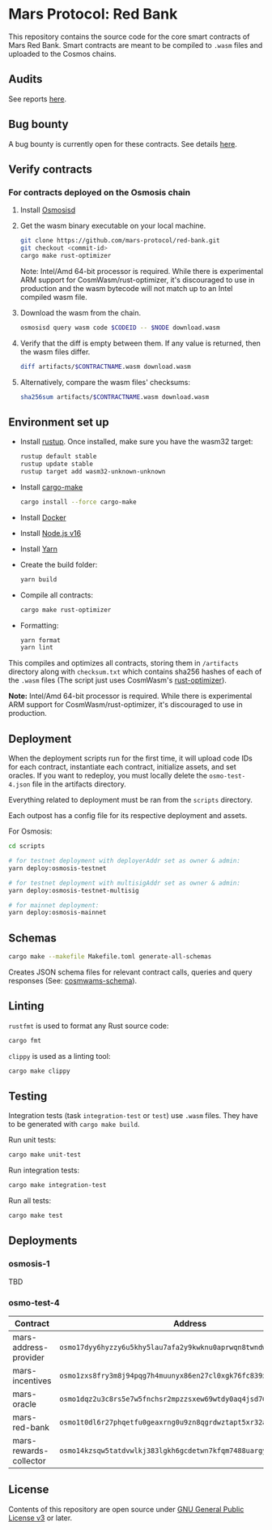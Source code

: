 # Mars Protocol: Red Bank

This repository contains the source code for the core smart contracts of Mars Red Bank. Smart contracts are meant to be compiled to `.wasm` files and uploaded to the Cosmos chains.

## Audits

See reports [here][1].

## Bug bounty

A bug bounty is currently open for these contracts. See details [here][2].

## Verify contracts

### For contracts deployed on the Osmosis chain

1. Install [Osmosisd][3]

2. Get the wasm binary executable on your local machine.

   ```bash
   git clone https://github.com/mars-protocol/red-bank.git
   git checkout <commit-id>
   cargo make rust-optimizer
   ```

   Note: Intel/Amd 64-bit processor is required. While there is experimental ARM support for CosmWasm/rust-optimizer, it's discouraged to use in production and the wasm bytecode will not match up to an Intel compiled wasm file.

3. Download the wasm from the chain.

   ```bash
   osmosisd query wasm code $CODEID -- $NODE download.wasm
   ```

4. Verify that the diff is empty between them. If any value is returned, then the wasm files differ.

   ```bash
   diff artifacts/$CONTRACTNAME.wasm download.wasm
   ```

5. Alternatively, compare the wasm files' checksums:

   ```bash
   sha256sum artifacts/$CONTRACTNAME.wasm download.wasm
   ```

## Environment set up

- Install [rustup][4]. Once installed, make sure you have the wasm32 target:

  ```bash
  rustup default stable
  rustup update stable
  rustup target add wasm32-unknown-unknown
  ```

- Install [cargo-make][5]

  ```bash
  cargo install --force cargo-make
  ```

- Install [Docker][6]

- Install [Node.js v16][7]

- Install [Yarn][8]

- Create the build folder:

   ```bash
   yarn build
   ```

- Compile all contracts:

   ```bash
   cargo make rust-optimizer
   ```

- Formatting:

   ```bash
   yarn format
   yarn lint
   ```

This compiles and optimizes all contracts, storing them in `/artifacts` directory along with `checksum.txt` which contains sha256 hashes of each of the `.wasm` files (The script just uses CosmWasm's [rust-optimizer][9]).

**Note:** Intel/Amd 64-bit processor is required. While there is experimental ARM support for CosmWasm/rust-optimizer, it's discouraged to use in production.

## Deployment

When the deployment scripts run for the first time, it will upload code IDs for each contract, instantiate each contract, initialize assets, and set oracles. If you want to redeploy, you must locally delete the `osmo-test-4.json` file in the artifacts directory.

Everything related to deployment must be ran from the `scripts` directory.

Each outpost has a config file for its respective deployment and assets.

For Osmosis:

```bash
cd scripts

# for testnet deployment with deployerAddr set as owner & admin:
yarn deploy:osmosis-testnet

# for testnet deployment with multisigAddr set as owner & admin:
yarn deploy:osmosis-testnet-multisig

# for mainnet deployment:
yarn deploy:osmosis-mainnet
```

## Schemas

```bash
cargo make --makefile Makefile.toml generate-all-schemas
```

Creates JSON schema files for relevant contract calls, queries and query responses (See: [cosmwams-schema][10]).

## Linting

`rustfmt` is used to format any Rust source code:

```bash
cargo fmt
```

`clippy` is used as a linting tool:

```bash
cargo make clippy
```

## Testing

Integration tests (task `integration-test` or `test`) use `.wasm` files. They have to be generated with `cargo make build`.

Run unit tests:

```bash
cargo make unit-test
```

Run integration tests:

```bash
cargo make integration-test
```

Run all tests:

```bash
cargo make test
```

## Deployments

### osmosis-1

TBD

### osmo-test-4

| Contract               | Address                                                           |
| ---------------------- | ----------------------------------------------------------------- |
| mars-address-provider  | `osmo17dyy6hyzzy6u5khy5lau7afa2y9kwknu0aprwqn8twndw2qhv8ls6msnjr` |
| mars-incentives        | `osmo1zxs8fry3m8j94pqg7h4muunyx86en27cl0xgk76fc839xg2qnn6qtpjs48` |
| mars-oracle            | `osmo1dqz2u3c8rs5e7w5fnchsr2mpzzsxew69wtdy0aq4jsd76w7upmsstqe0s8` |
| mars-red-bank          | `osmo1t0dl6r27phqetfu0geaxrng0u9zn8qgrdwztapt5xr32adtwptaq6vwg36` |
| mars-rewards-collector | `osmo14kzsqw5tatdvwlkj383lgkh6gcdetwn7kfqm7488uargyy2lpucqsyv53j` |

## License

Contents of this repository are open source under [GNU General Public License v3](./LICENSE) or later.

[1]: https://github.com/mars-protocol/mars-audits/tree/main/red-bank
[2]: https://immunefi.com/bounty/mars/
[3]: https://docs.osmosis.zone/osmosis-core/osmosisd/
[4]: https://rustup.rs/
[5]: https://github.com/sagiegurari/cargo-make
[6]: https://docs.docker.com/get-docker/
[7]: https://github.com/nvm-sh/nvm
[8]: https://classic.yarnpkg.com/lang/en/docs/install/#mac-stable
[9]: https://github.com/CosmWasm/rust-optimizer
[10]: https://github.com/CosmWasm/cosmwasm/tree/main/packages/schema
